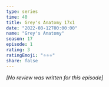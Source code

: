 ```yaml
---
type: series
time: 40
title: Grey's Anatomy 17x1
date: "2022-08-12T00:00:00"
name: "Grey's Anatomy"
season: 17
episode: 1
rating: 3
ratingEmoji: "⭐️⭐️⭐️"
share: false
---
```


*[No review was written for this episode]*